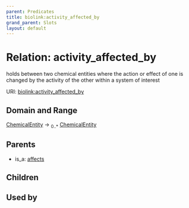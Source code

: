 ```yaml
---
parent: Predicates
title: biolink:activity_affected_by
grand_parent: Slots
layout: default
---
```


# Relation: activity_affected_by


holds between two chemical entities where the action or effect of one is changed by the activity of the other within a system of interest

URI: [biolink:activity_affected_by](https://w3id.org/biolink/vocab/activity_affected_by)

## Domain and Range

[ChemicalEntity](ChemicalEntity.md) ->  <sub>0..*</sub> [ChemicalEntity](ChemicalEntity.md)

## Parents

 *  is_a: [affects](affects.md)

## Children


## Used by

